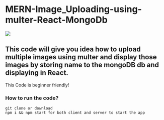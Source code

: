 # MERN-Image_Uploading-using-multer-React-MongoDb

![](demo.gif)

## This code will give you idea how to upload multiple images using multer and display those images by storing name to the mongoDB db and displaying in React.
This Code is beginner friendly!

### How to run the code?
```
git clone or download
npm i && npm start for both client and server to start the app

```

